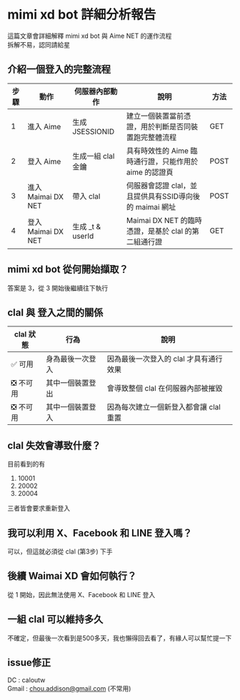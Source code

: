 
# mimi xd bot 詳細分析報告
這篇文章會詳細解釋 mimi xd bot 與 Aime NET 的運作流程<br>
拆解不易，認同請給星

## 介紹一個登入的完整流程
| 步驟 | 動作 | 伺服器內部動作 | 說明 | 方法 |
|--|--|--|--|--|
| 1 | 進入 Aime | 生成 JSESSIONID | 建立一個裝置當前憑證，用於判斷是否同裝置跑完整體流程 | GET |
| 2 | 登入 Aime | 生成一組 clal 金鑰 | 具有時效性的 Aime 臨時通行證，只能作用於 aime 的認證頁 | POST |
| 3 | 進入 Maimai DX NET | 帶入 clal | 伺服器會認證 clal，並且提供具有SSID導向後的 maimai 網址 | POST |
| 4 | 登入 Maimai DX NET | 生成 _t & userId | Maimai DX NET 的臨時憑證，是基於 clal 的第二組通行證 | GET |

## mimi xd bot 從何開始擷取？
答案是 3，從 3 開始後繼續往下執行

## clal 與 登入之間的關係
| clal 狀態 | 行為 | 說明 |
|--|--|--|
| ✅ 可用 | 身為最後一次登入 | 因為最後一次登入的 clal 才具有通行效果 |
| ❎ 不可用 | 其中一個裝置登出 | 會導致整個 clal 在伺服器內部被摧毀 |
| ❎ 不可用 | 其中一個裝置登入 | 因為每次建立一個新登入都會讓 clal 重置 |

## clal 失效會導致什麼？
目前看到的有

1. 10001
2. 20002
3. 20004

三者皆會要求重新登入

## 我可以利用 X、Facebook 和 LINE 登入嗎？
可以，但這就必須從 clal (第3步) 下手

## 後續 Waimai XD 會如何執行？
從 1 開始，因此無法使用 X、Facebook 和 LINE 登入

## 一組 clal 可以維持多久
不確定，但最後一次看到是500多天，我也懶得回去看了，有緣人可以幫忙提一下

## issue修正
DC : caloutw<br>
Gmail : chou.addison@gmail.com (不常用)
